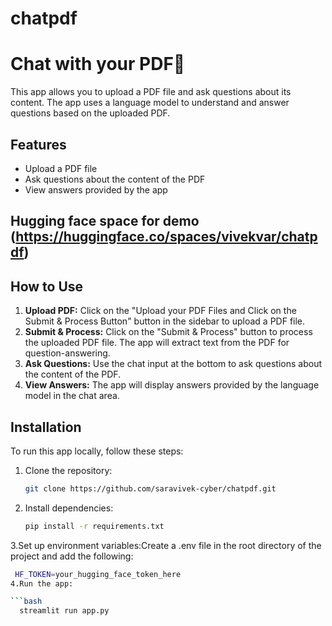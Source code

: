 # chatpdf
# Chat with your PDF📄

This app allows you to upload a PDF file and ask questions about its content. The app uses a language model to understand and answer questions based on the uploaded PDF.

## Features

- Upload a PDF file
- Ask questions about the content of the PDF
- View answers provided by the app

## Hugging face space for demo (https://huggingface.co/spaces/vivekvar/chatpdf)

## How to Use

1. **Upload PDF:** Click on the "Upload your PDF Files and Click on the Submit & Process Button" button in the sidebar to upload a PDF file.
2. **Submit & Process:** Click on the "Submit & Process" button to process the uploaded PDF file. The app will extract text from the PDF for question-answering.
3. **Ask Questions:** Use the chat input at the bottom to ask questions about the content of the PDF.
4. **View Answers:** The app will display answers provided by the language model in the chat area.

## Installation

To run this app locally, follow these steps:

1. Clone the repository:

   ```bash
   git clone https://github.com/saravivek-cyber/chatpdf.git
2. Install dependencies:

   ```bash
   pip install -r requirements.txt
3.Set up environment variables:Create a .env file in the root directory of the project and add the following:

   ```bash
    HF_TOKEN=your_hugging_face_token_here
4.Run the app:

   ```bash
     streamlit run app.py
